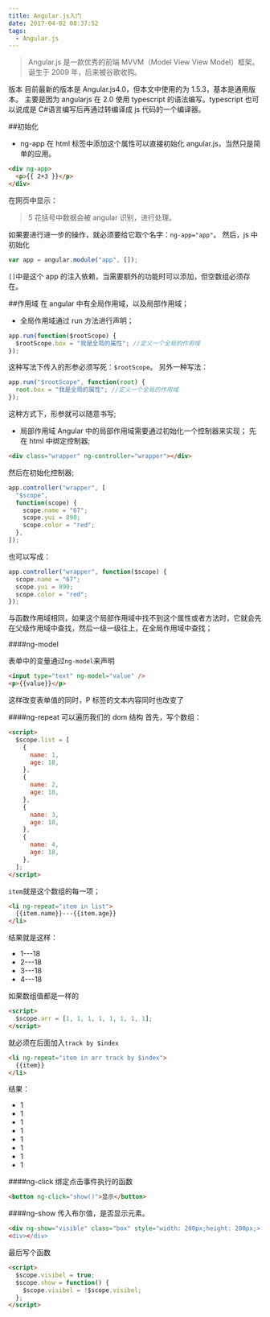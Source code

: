 ```yaml
---
title: Angular.js入门
date: 2017-04-02 08:37:52
tags:
  - Angular.js
---
```


> Angular.js 是一款优秀的前端 MVVM（Model View View Model）框架。诞生于 2009 年，后来被谷歌收购。

版本
目前最新的版本是 Angular.js4.0，但本文中使用的为 1.5.3，基本是通用版本。
主要是因为 angularjs 在 2.0 使用 typescript 的语法编写。typescript 也可以说成是 C#语言编写后再通过转编译成 js 代码的一个编译器。

##初始化

- ng-app
  在 html 标签中添加这个属性可以直接初始化 angular.js，当然只是简单的应用。

```html
<div ng-app>
  <p>{{ 2+3 }}</p>
</div>
```

在网页中显示：

> 5
> 花括号中数据会被 angular 识别，进行处理。

如果要进行进一步的操作，就必须要给它取个名字：`ng-app="app"`。
然后，js 中初始化

```js
var app = angular.module("app", []);
```

`[]`中是这个 app 的注入依赖，当需要额外的功能时可以添加，但空数组必须存在。

##作用域
在 angular 中有全局作用域，以及局部作用域；

- 全局作用域通过 run 方法进行声明；

```js
app.run(function($rootScope) {
  $rootScope.box = "我是全局的属性"; //定义一个全局的作用域
});
```

这种写法下传入的形参必须写死：`$rootScope`。
另外一种写法：

```js
app.run("$rootScope", function(root) {
  root.box = "我是全局的属性"; //定义一个全局的作用域
});
```

这种方式下，形参就可以随意书写;

- 局部作用域
  Angular 中的局部作用域需要通过初始化一个控制器来实现；
  先在 html 中绑定控制器;

```html
<div class="wrapper" ng-controller="wrapper"></div>
```

然后在初始化控制器;

```js
app.controller("wrapper", [
  "$scope",
  function(scope) {
    scope.name = "67";
    scope.yui = 890;
    scope.color = "red";
  },
]);
```

也可以写成：

```js
app.controller("wrapper", function($scope) {
  scope.name = "67";
  scope.yui = 890;
  scope.color = "red";
});
```

与函数作用域相同，如果这个局部作用域中找不到这个属性或者方法时，它就会先在父级作用域中查找，然后一级一级往上，在全局作用域中查找；

####ng-model

表单中的变量通过`ng-model`来声明

```html
<input type="text" ng-model="value" />
<p>{{value}}</p>
```

这样改变表单值的同时，P 标签的文本内容同时也改变了

####ng-repeat
可以遍历我们的 dom 结构
首先，写个数组：

```html
<script>
  $scope.list = [
    {
      name: 1,
      age: 18,
    },
    {
      name: 2,
      age: 18,
    },
    {
      name: 3,
      age: 18,
    },
    {
      name: 4,
      age: 18,
    },
  ];
</script>
```

`item`就是这个数组的每一项；

```html
<li ng-repeat="item in list">
  {{item.name}}---{{item.age}}
</li>
```

结果就是这样：

- 1---18
- 2---18
- 3---18
- 4---18

如果数组值都是一样的

```html
<script>
  $scope.arr = [1, 1, 1, 1, 1, 1, 1, 1];
</script>
```

就必须在后面加入`track by $index`

```html
<li ng-repeat="item in arr track by $index">
  {{item}}
</li>
```

结果：

- 1
- 1
- 1
- 1
- 1
- 1
- 1
- 1

####ng-click
绑定点击事件执行的函数

```html
<button ng-click="show()">显示</button>
```

####ng-show
传入布尔值，是否显示元素。

```html
<div ng-show="visible" class="box" style="width: 200px;height: 200px;>
<div></div>
```

最后写个函数

```html
<script>
  $scope.visibel = true;
  $scope.show = function() {
    $scope.visibel = !$scope.visibel;
  };
</script>
```
